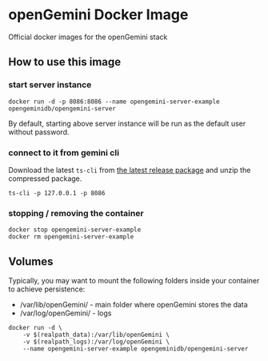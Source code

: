 # openGemini Docker Image
Official docker images for the openGemini stack

## How to use this image

### start server instance

```shell
docker run -d -p 8086:8086 --name opengemini-server-example opengeminidb/opengemini-server
```

By default, starting above server instance will be run as the default user without password.

### connect to it from gemini cli

Download the latest `ts-cli` from [the latest release package](https://github.com/openGemini/openGemini/releases) and unzip the compressed package.


```shell
ts-cli -p 127.0.0.1 -p 8086
```

### stopping / removing the container

```shell
docker stop opengemini-server-example
docker rm opengemini-server-example
```

## Volumes

Typically, you may want to mount the following folders inside your container to achieve persistence:

- /var/lib/openGemini/ - main folder where openGemini stores the data
- /var/log/openGemini/ - logs

```shell
docker run -d \
    -v $(realpath_data):/var/lib/openGemini \
    -v $(realpath_logs):/var/log/openGemini \
    --name opengemini-server-example opengeminidb/opengemini-server
```
